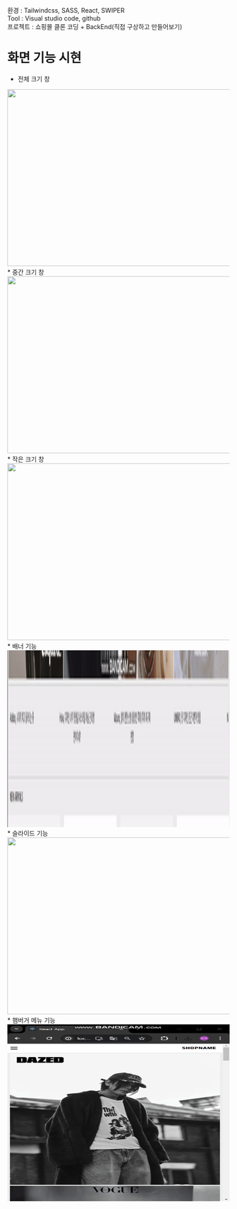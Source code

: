 환경 : Tailwindcss, SASS, React, SWIPER <br/>
Tool : Visual studio code, github <br/>
프로젝트 : 쇼핑몰 클론 코딩 + BackEnd(직접 구상하고 만들어보기)

# 화면 기능 시현
* 전체 크기 창
<img src="https://res.cloudinary.com/generative-ai-demos/image/upload/f_auto/q_auto/v1/ugc/recolor/p2frw2iezu6jtdt0wz82"  width="800" height="400"/>
* 중간 크기 창
<img src="https://res.cloudinary.com/generative-ai-demos/image/upload/f_auto/q_auto/v1/ugc/recolor/ezcwl25h3fhzpwnztjom"  width="800" height="400"/>
* 작은 크기 창
<img src = "https://github.com/mn8467/ReactPractice/blob/master/public/image/main/readme/small.gif" width="800" height="400"/>
* 배너 기능
<img src= "https://github.com/mn8467/ReactPractice/blob/master/public/image/main/readme/bannerhover.gif"  width="800" height="400"/>
* 슬라이드 기능
<img src= "https://github.com/mn8467/ReactPractice/blob/master/public/image/main/readme/slider.gif"  width="800" height="400"/>
* 햄버거 메뉴 기능
<img src= "https://github.com/mn8467/ReactPractice/blob/master/public/image/main/readme/manuhamberger.gif"  width="800" height="400"/>